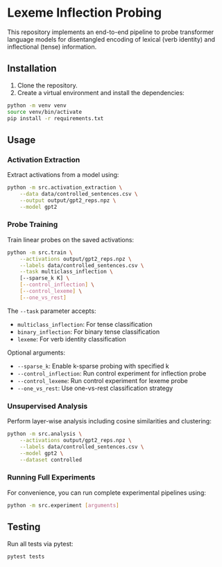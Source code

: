 # Lexeme Inflection Probing

This repository implements an end-to-end pipeline to probe transformer language models for
disentangled encoding of lexical (verb identity) and inflectional (tense) information.

## Installation

1. Clone the repository.
2. Create a virtual environment and install the dependencies:

```bash
python -m venv venv
source venv/bin/activate
pip install -r requirements.txt
```

## Usage

### Activation Extraction

Extract activations from a model using:

```bash
python -m src.activation_extraction \
    --data data/controlled_sentences.csv \
    --output output/gpt2_reps.npz \
    --model gpt2
```

### Probe Training

Train linear probes on the saved activations:

```bash
python -m src.train \
    --activations output/gpt2_reps.npz \
    --labels data/controlled_sentences.csv \
    --task multiclass_inflection \
    [--sparse_k K] \
    [--control_inflection] \
    [--control_lexeme] \
    [--one_vs_rest]
```

The `--task` parameter accepts:

- `multiclass_inflection`: For tense classification
- `binary_inflection`: For binary tense classification
- `lexeme`: For verb identity classification

Optional arguments:

- `--sparse_k`: Enable k-sparse probing with specified k
- `--control_inflection`: Run control experiment for inflection probe
- `--control_lexeme`: Run control experiment for lexeme probe
- `--one_vs_rest`: Use one-vs-rest classification strategy

### Unsupervised Analysis

Perform layer-wise analysis including cosine similarities and clustering:

```bash
python -m src.analysis \
    --activations output/gpt2_reps.npz \
    --labels data/controlled_sentences.csv \
    --model gpt2 \
    --dataset controlled
```

### Running Full Experiments

For convenience, you can run complete experimental pipelines using:

```bash
python -m src.experiment [arguments]
```

## Testing

Run all tests via pytest:

```bash
pytest tests
```
